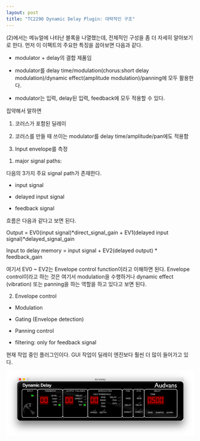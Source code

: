 ```yaml
---
layout: post
title: "TC2290 Dynamic Delay Plugin: 대략적인 구조"
---
```



(2)에서는 메뉴얼에 나타난 블록을 나열했는데, 전체적인 구성을 좀 더 자세히 알아보기로 한다. 먼저 이 이펙트의 주요한 특징을 꼽아보면 다음과 같다.




- modulator + delay의 결합 제품임

- modulator를 delay time/modulation(chorus:short delay modulation)/dynamic effect(amplitude modulation)/panning에 모두 활용한다.

- modulator는 입력, delay된 입력, feedback에 모두 적용할 수 있다.




집약해서 말하면 

1) 코러스가 포함된 딜레이

2) 코러스를 만들 때 쓰이는 modulator를 delay time/amplitude/pan에도 적용함

3) Input envelope를 측정




1. major signal paths: 




다음의 3가지 주요 signal path가 존재한다.




- input signal

- delayed input signal

- feedback signal




흐름은 다음과 같다고 보면 된다.




Output = EV0(input signal)*direct_signal_gain + EV1(delayed input signal)*delayed_signal_gain 




Input to delay memory = input signal + EV2(delayed output) * feedback_gain




여기서 EV0 ~ EV2는 Envelope control function이라고 이해하면 된다. Envelope control이라고 하는 것은 여기서 modulation을 수행하거나 dynamic effect (vibration) 또는 panning을 하는 역할을 하고 있다고 보면 된다. 




2. Envelope control




- Modulation

- Gating (Envelope detection)

- Panning control

- filtering: only for feedback signal




현재 작업 중인 플러그인이다. GUI 작업이 딜레이 엔진보다 훨씬 더 많이 들어가고 있다. 




![image](/assets/images/6ec1ee3aa5c886960c271f1f5ff6e63a.png)





